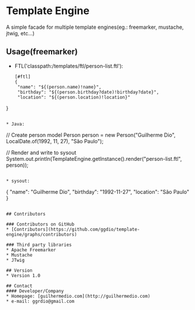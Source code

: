 Template Engine
======
A simple facade for multiple template engines(eg.: freemarker, mustache, jtwig, etc...)

## Usage(freemarker)
 * FTL('classpath:/templates/ftl/person-list.ftl'):
   ```
   [#ftl]
   {
  	"name": "${(person.name)!name}",
  	"birthday": "${(person.birthday?date)!birthday?date}",
  	"location": "${(person.location)!location}"
  }
  ```

 * Java:
  ```
  // Create person model
  Person person = new Person("Guilherme Dio", LocalDate.of(1992, 11, 27), "São Paulo");
  
  // Render and write to sysout
  System.out.println(TemplateEngine.getInstance().render("person-list.ftl", person));
  ```

 * sysout:
  ```
  {
    "name": "Guilherme Dio",
    "birthday": "1992-11-27",
    "location": "São Paulo"
  }
  ```

## Contributors

### Contributors on GitHub
* [Contributors](https://github.com/ggdio/template-engine/graphs/contributors)

### Third party libraries
* Apache Freemarker
* Mustache
* JTwig

## Version 
* Version 1.0

## Contact
#### Developer/Company
* Homepage: [guilhermedio.com](http://guilhermedio.com)
* e-mail: ggrdio@gmail.com
